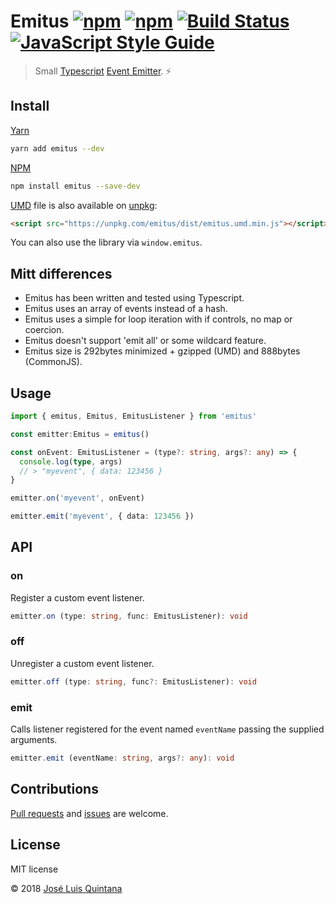 # Emitus [![npm](https://img.shields.io/npm/v/emitus.svg)](https://www.npmjs.com/package/emitus) [![npm](https://img.shields.io/npm/dt/emitus.svg)](https://www.npmjs.com/package/emitus) [![Build Status](https://travis-ci.org/joseluisq/emitus.svg?branch=master)](https://travis-ci.org/joseluisq/emitus) [![JavaScript Style Guide](https://img.shields.io/badge/code%20style-standard-brightgreen.svg)](http://standardjs.com/)

> Small [Typescript](https://www.typescriptlang.org/) [Event Emitter](https://nodejs.org/api/events.html). :zap:

## Install

[Yarn](https://github.com/yarnpkg/)

```sh
yarn add emitus --dev
```

[NPM](https://www.npmjs.com/)

```sh
npm install emitus --save-dev
```

[UMD](https://github.com/umdjs/umd/) file is also available on [unpkg](https://unpkg.com):

```html
<script src="https://unpkg.com/emitus/dist/emitus.umd.min.js"></script>
```

You can also use the library via `window.emitus`.


## Mitt differences

- Emitus has been written and tested using Typescript.
- Emitus uses an array of events instead of a hash.
- Emitus uses a simple for loop iteration with if controls, no map or coercion.
- Emitus doesn't support 'emit all' or some wildcard feature.
- Emitus size is 292bytes minimized + gzipped (UMD) and 888bytes (CommonJS).

## Usage

```ts
import { emitus, Emitus, EmitusListener } from 'emitus'

const emitter:Emitus = emitus()

const onEvent: EmitusListener = (type?: string, args?: any) => {
  console.log(type, args)
  // > "myevent", { data: 123456 }
}

emitter.on('myevent', onEvent)

emitter.emit('myevent', { data: 123456 })
```

## API

### on

Register a custom event listener.

```ts
emitter.on (type: string, func: EmitusListener): void
```

### off

Unregister a custom event listener.

```ts
emitter.off (type: string, func?: EmitusListener): void
```

### emit

Calls listener registered for the event named `eventName` passing the supplied arguments.

```ts
emitter.emit (eventName: string, args?: any): void
```

## Contributions
[Pull requests](https://github.com/joseluisq/emitus/pulls) and [issues](https://github.com/joseluisq/emitus/issues) are welcome.

## License
MIT license

© 2018 [José Luis Quintana](http://git.io/joseluisq)
